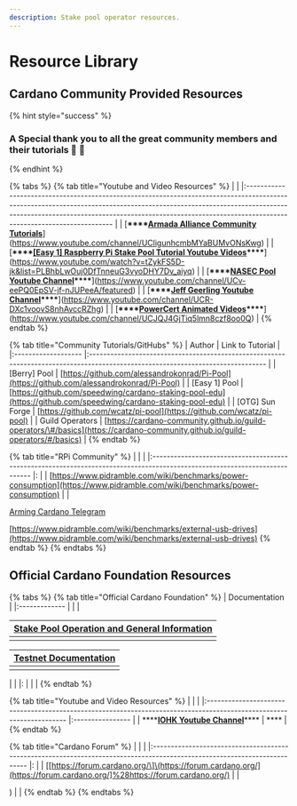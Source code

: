 ```yaml
---
description: Stake pool operator resources.
---
```


# Resource Library

## Cardano Community Provided Resources

{% hint style="success" %}
### A Special thank you to all the great community members and their tutorials 🙏 🤗
{% endhint %}

{% tabs %}
{% tab title="Youtube and Video Resources" %}
|                                                                                                                                                                                                                                                                                    |
|:---------------------------------------------------------------------------------------------------------------------------------------------------------------------------------------------------------------------------------------------------------------------------------- |
| [**\*\*\*\*[**Armada Alliance Community Tutorials**](https://www.youtube.com/channel/UCligunhcmbMYaBUMvONsKwg)**](https://www.youtube.com/channel/UCligunhcmbMYaBUMvONsKwg)                                                                                                |
| [**\*\*\*\*[**\[Easy 1\] Raspberry Pi Stake Pool Tutorial Youtube Videos**](https://www.youtube.com/watch?v=tZykFS5D-jk&list=PLBhbLwOuj0DfTnneuG3vyoDHY7Dv_aiyq)\*\*\*\***](https://www.youtube.com/watch?v=tZykFS5D-jk&list=PLBhbLwOuj0DfTnneuG3vyoDHY7Dv_aiyq) |
| [**\*\*\*\*[**NASEC Pool Youtube Channel**](https://www.youtube.com/channel/UCv-eePQ0EpSV-jf-nJUPeeA/featured)\*\*\*\***](https://www.youtube.com/channel/UCv-eePQ0EpSV-jf-nJUPeeA/featured)                                                                       |
| [**\*\*\*\*[**Jeff Geerling Youtube Channel**](https://www.youtube.com/channel/UCR-DXc1voovS8nhAvccRZhg)\*\*\*\***](https://www.youtube.com/channel/UCR-DXc1voovS8nhAvccRZhg)                                                                                      |
| [**\*\*\*\*[**PowerCert Animated Videos**](https://www.youtube.com/channel/UCJQJ4GjTiq5lmn8czf8oo0Q)\*\*\*\***](https://www.youtube.com/channel/UCJQJ4GjTiq5lmn8czf8oo0Q)                                                                                          |
{% endtab %}

{% tab title="Community Tutorials/GitHubs" %}
| Author              | Link to Tutorial                                                                                                                |
|:------------------- |:------------------------------------------------------------------------------------------------------------------------------- |
| \[Berry\] Pool    | [https://github.com/alessandrokonrad/Pi-Pool](https://github.com/alessandrokonrad/Pi-Pool)                                      |
| \[Easy 1\] Pool   | [https://github.com/speedwing/cardano-staking-pool-edu](https://github.com/speedwing/cardano-staking-pool-edu)                  |
| \[OTG\] Sun Forge | [https://github.com/wcatz/pi-pool](https://github.com/wcatz/pi-pool)                                                            |
| Guild Operators     | [https://cardano-community.github.io/guild-operators/\#/basics](https://cardano-community.github.io/guild-operators/#/basics) |
{% endtab %}

{% tab title="RPi Community" %}
|                                                                                                                            |  |
|:-------------------------------------------------------------------------------------------------------------------------- |: |
| [https://www.pidramble.com/wiki/benchmarks/power-consumption](https://www.pidramble.com/wiki/benchmarks/power-consumption) |  |

[Arming Cardano Telegram ](https://github.com/rekuenkdr/master/tree/44e80aa783ef319f1f88f701f497d59f81d033cd/joinchat/FeKTCBu-pn5OUZUz4joF2w/README.md)

[https://www.pidramble.com/wiki/benchmarks/external-usb-drives](https://www.pidramble.com/wiki/benchmarks/external-usb-drives)
{% endtab %}
{% endtabs %}

## Official Cardano Foundation Resources

{% tabs %}
{% tab title="Official Cardano Foundation" %}
| Documentation |
|:------------- |
|               |


| [Stake Pool Operation and General Information](https://cardano.org/stake-pool-operation/) |
|:----------------------------------------------------------------------------------------- |
|                                                                                           |


| [Testnet Documentation](https://developers.cardano.org/en/testnets/cardano/overview/) |
|:------------------------------------------------------------------------------------- |
|                                                                                       |


|  |
|: |
|  |
{% endtab %}

{% tab title="Youtube and Video Resources" %}
|                                                                                                                      |                  |
|:-------------------------------------------------------------------------------------------------------------------- |:---------------- |
| \*\*\*\*[**IOHK Youtube Channel**](https://www.youtube.com/channel/UCBJ0p9aCW-W82TwNM-z3V2w)\*\*\*\* | \*\*\*\* |
{% endtab %}

{% tab title="Cardano Forum" %}
|                                                                                                                           |  |
|:------------------------------------------------------------------------------------------------------------------------- |: |
| \[[https://forum.cardano.org/\]\(https://forum.cardano.org/](https://forum.cardano.org/]%28https://forum.cardano.org/) |  |

\) \| \|
{% endtab %}
{% endtabs %}

